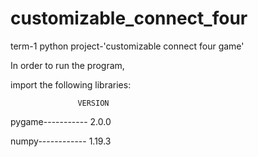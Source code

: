 # customizable_connect_four
term-1 python project-'customizable connect four game'

In order to run the program,

import the following libraries:

                   VERSION   
  pygame----------- 2.0.0
  
  numpy------------ 1.19.3

